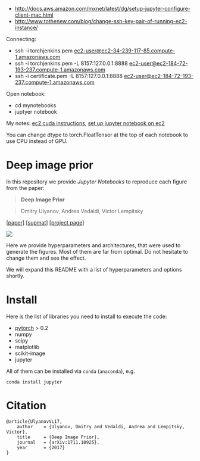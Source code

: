 - http://docs.aws.amazon.com/mxnet/latest/dg/setup-jupyter-configure-client-mac.html
- http://www.tothenew.com/blog/change-ssh-key-pair-of-running-ec2-instance/

Connecting:
- ssh -i torchjenkins.pem ec2-user@ec2-34-239-117-85.compute-1.amazonaws.com
- ssh -i torchjenkins.pem -L 8157:127.0.0.1:8888 ec2-user@ec2-184-72-193-237.compute-1.amazonaws.com
- ssh -i certificate.pem -L 8157:127.0.0.1:8888 ec2-user@ec2-184-72-193-237.compute-1.amazonaws.com

Open notebook:
- cd mynotebooks
- juptyer notebook



My notes: [ec2 cuda instructions](https://github.com/pytorch/builder), [set up jupyter notebook on ec2](http://docs.aws.amazon.com/mxnet/latest/dg/setup-jupyter.html)


You can change dtype to torch.FloatTensor at the top of each notebook to use CPU instead of GPU.

# Deep image prior

In this repository we provide *Jupyter Notebooks* to reproduce each figure from the paper:

> **Deep Image Prior**

>Dmitry Ulyanov, Andrea Vedaldi, Victor Lempitsky


[[paper]](http://sites.skoltech.ru/app/data/uploads/sites/25/2017/11/deep_image_prior.pdf) [[supmat]](https://box.skoltech.ru/index.php/s/ib52BOoV58ztuPM) [[project page]](https://dmitryulyanov.github.io/deep_image_prior)

![](data/teaser_compiled.png)

Here we provide hyperparameters and architectures, that were used to generate the figures. Most of them are far from optimal. Do not hesitate to change them and see the effect.

We will expand this README with a list of hyperparameters and options shortly.

# Install

Here is the list of libraries you need to install to execute the code:
- [pytorch](http://pytorch.org/) > 0.2
- numpy
- scipy
- matplotlib
- scikit-image
- jupyter

All of them can be installed via `conda` (`anaconda`), e.g.
```
conda install jupyter
```

# Citation
```
@article{UlyanovVL17,
    author    = {Ulyanov, Dmitry and Vedaldi, Andrea and Lempitsky, Victor},
    title     = {Deep Image Prior},
    journal   = {arXiv:1711.10925},
    year      = {2017}
}
```
